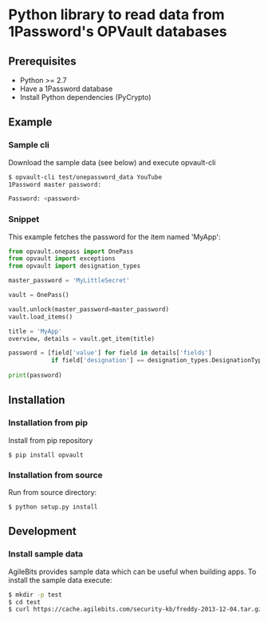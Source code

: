 # Python library to read data from 1Password's OPVault databases

## Prerequisites
* Python >= 2.7
* Have a 1Password database
* Install Python dependencies (PyCrypto)

## Example
### Sample cli
Download the sample data (see below) and execute opvault-cli
```bash
$ opvault-cli test/onepassword_data YouTube
1Password master password:

Password: <password>
```

### Snippet
This example fetches the password for the item named 'MyApp':

```python
from opvault.onepass import OnePass
from opvault import exceptions
from opvault import designation_types

master_password = 'MyLittleSecret'

vault = OnePass()

vault.unlock(master_password=master_password)
vault.load_items()

title = 'MyApp'
overview, details = vault.get_item(title)

password = [field['value'] for field in details['fields']
            if field['designation'] == designation_types.DesignationTypes.PASSWORD][0]
 
print(password)
```

## Installation
### Installation from pip
Install from pip repository
```
$ pip install opvault
```

### Installation from source
Run from source directory:
```
$ python setup.py install
```

## Development
### Install sample data
AgileBits provides sample data which can be useful when building apps. To install the sample data execute:
```bash
$ mkdir -p test
$ cd test
$ curl https://cache.agilebits.com/security-kb/freddy-2013-12-04.tar.gz | tar xfz -
```